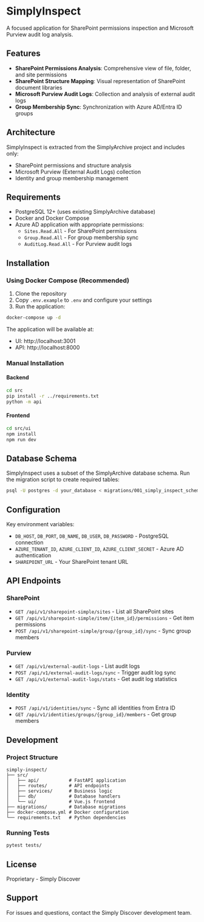 # SimplyInspect

A focused application for SharePoint permissions inspection and Microsoft Purview audit log analysis.

## Features

- **SharePoint Permissions Analysis**: Comprehensive view of file, folder, and site permissions
- **SharePoint Structure Mapping**: Visual representation of SharePoint document libraries
- **Microsoft Purview Audit Logs**: Collection and analysis of external audit logs
- **Group Membership Sync**: Synchronization with Azure AD/Entra ID groups

## Architecture

SimplyInspect is extracted from the SimplyArchive project and includes only:
- SharePoint permissions and structure analysis
- Microsoft Purview (External Audit Logs) collection
- Identity and group membership management

## Requirements

- PostgreSQL 12+ (uses existing SimplyArchive database)
- Docker and Docker Compose
- Azure AD application with appropriate permissions:
  - `Sites.Read.All` - For SharePoint permissions
  - `Group.Read.All` - For group membership sync
  - `AuditLog.Read.All` - For Purview audit logs

## Installation

### Using Docker Compose (Recommended)

1. Clone the repository
2. Copy `.env.example` to `.env` and configure your settings
3. Run the application:

```bash
docker-compose up -d
```

The application will be available at:
- UI: http://localhost:3001
- API: http://localhost:8000

### Manual Installation

#### Backend
```bash
cd src
pip install -r ../requirements.txt
python -m api
```

#### Frontend
```bash
cd src/ui
npm install
npm run dev
```

## Database Schema

SimplyInspect uses a subset of the SimplyArchive database schema. Run the migration script to create required tables:

```bash
psql -U postgres -d your_database < migrations/001_simply_inspect_schema.sql
```

## Configuration

Key environment variables:

- `DB_HOST`, `DB_PORT`, `DB_NAME`, `DB_USER`, `DB_PASSWORD` - PostgreSQL connection
- `AZURE_TENANT_ID`, `AZURE_CLIENT_ID`, `AZURE_CLIENT_SECRET` - Azure AD authentication
- `SHAREPOINT_URL` - Your SharePoint tenant URL

## API Endpoints

### SharePoint
- `GET /api/v1/sharepoint-simple/sites` - List all SharePoint sites
- `GET /api/v1/sharepoint-simple/item/{item_id}/permissions` - Get item permissions
- `POST /api/v1/sharepoint-simple/group/{group_id}/sync` - Sync group members

### Purview
- `GET /api/v1/external-audit-logs` - List audit logs
- `POST /api/v1/external-audit-logs/sync` - Trigger audit log sync
- `GET /api/v1/external-audit-logs/stats` - Get audit log statistics

### Identity
- `POST /api/v1/identities/sync` - Sync all identities from Entra ID
- `GET /api/v1/identities/groups/{group_id}/members` - Get group members

## Development

### Project Structure
```
simply-inspect/
├── src/
│   ├── api/           # FastAPI application
│   ├── routes/        # API endpoints
│   ├── services/      # Business logic
│   ├── db/            # Database handlers
│   └── ui/            # Vue.js frontend
├── migrations/        # Database migrations
├── docker-compose.yml # Docker configuration
└── requirements.txt   # Python dependencies
```

### Running Tests
```bash
pytest tests/
```

## License

Proprietary - Simply Discover

## Support

For issues and questions, contact the Simply Discover development team.